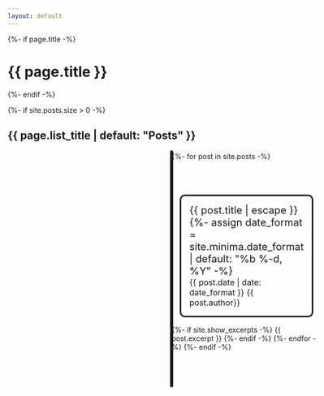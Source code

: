```yaml
---
layout: default
---
```

<div class="home">
  {%- if page.title -%}
    <h1 class="page-heading">{{ page.title }}</h1>
  {%- endif -%}

  {%- if site.posts.size > 0 -%}
  <h2 class="cím">{{ page.list_title | default: "Posts" }}</h2>
  <div style="display:flex; flex-direction: column; flex-wrap: wrap; margin:0 20rem; border:solid; border-radius: 20px;">
    {%- for post in site.posts -%}
      <div class="post" style="flex-grow:1 ; font-size: 20px; border:solid;border-radius: 10px;margin:1rem; padding: 1rem;" onclick="window.location='{{ post.url | relative_url }}';">
          {{ post.title | escape }}
          {%- assign date_format = site.minima.date_format | default: "%b %-d, %Y" -%}
          <div style="font-size:1rem;"> {{ post.date | date: date_format }} {{ post.author}}</div>
      </div>
      {%- if site.show_excerpts -%}
        {{ post.excerpt }}
      {%- endif -%}
    {%- endfor -%}
  {%- endif -%}
</div>
</div>
